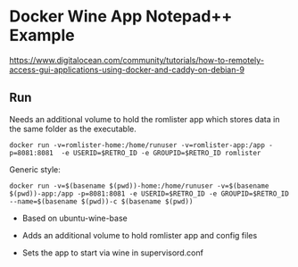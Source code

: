 # Docker Wine App Notepad++ Example

https://www.digitalocean.com/community/tutorials/how-to-remotely-access-gui-applications-using-docker-and-caddy-on-debian-9

## Run

Needs an additional volume to hold the romlister app which stores data in the same folder as the executable.

```
docker run -v=romlister-home:/home/runuser -v=romlister-app:/app -p=8081:8081  -e USERID=$RETRO_ID -e GROUPID=$RETRO_ID romlister
```

Generic style:

```
docker run -v=$(basename $(pwd))-home:/home/runuser -v=$(basename $(pwd))-app:/app -p=8081:8081 -e USERID=$RETRO_ID -e GROUPID=$RETRO_ID --name=$(basename $(pwd))-c $(basename $(pwd))
```

* Based on ubuntu-wine-base

* Adds an additional volume to hold romlister app and config files

* Sets the app to start via wine in supervisord.conf



